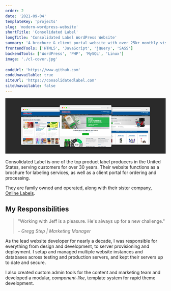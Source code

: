 ```yaml
---
order: 2
date: '2021-09-04'
templateKey: 'projects'
slug: 'modern-wordpress-website'
shortTitle: 'Consolidated Label'
longTitle: 'Consolidated Label WordPress Website'
summary: 'A brochure & client portal website with over 25k+ monthly visitors.'
frontendTools: ['HTML5', 'JavaScript', 'jQuery', 'SASS']
backendTools: ['WordPress', 'PHP', 'MySQL', 'Linux']
image: './cl-cover.jpg'

codeUrl: 'https://www.github.com'
codeUnavailable: true
siteUrl: 'https://consolidatedlabel.com'
siteUnavailable: false
---
```


![Main Website Design for Consolidated Label](./cl-main.jpg 'Website Design - Consolidated Label')

Consolidated Label is one of the top product label producers in the United States, serving customers for over 30 years. Their website functions as a brochure for labeling services, as well as a client portal for ordering and processing.

They are family owned and operated, along with their sister company, [Online Labels](https://www.onlinelabels.com 'Online Labels').

## My Responsibilities

> "Working with Jeff is a pleasure. He's always up for a new challenge."
>
> <cite>- Gregg Step | Marketing Manager</cite>

As the lead website developer for nearly a decade, I was responsible for everything from design and development, to server provisioning and deployment. I setup and managed multiple website instances and databases across testing and production servers, and kept their servers up to date and secure.

I also created custom admin tools for the content and marketing team and developed a modular, _component-like_, template system for rapid theme development.
